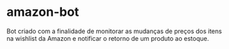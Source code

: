 # amazon-bot
Bot criado com a finalidade de monitorar as mudanças de preços dos itens na wishlist da Amazon e notificar o retorno de um produto ao estoque.
